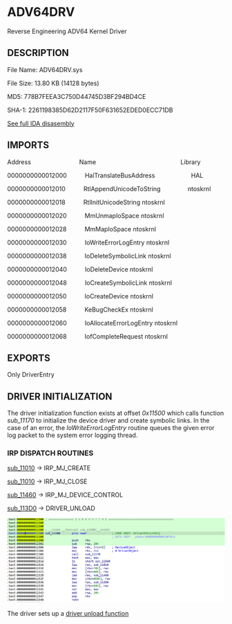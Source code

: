 # ADV64DRV
 Reverse Engineering ADV64 Kernel Driver

 ## DESCRIPTION

File Name: ADV64DRV.sys

File Size: 13.80 KB (14128 bytes)

MD5: 778B7FEEA3C750D44745D3BF294BD4CE

SHA-1: 2261198385D62D2117F50F631652EDED0ECC71DB


[See full IDA disasembly](ida.asm)




## IMPORTS

Address&emsp;&emsp;&emsp;&emsp;&emsp;&emsp;&emsp;&emsp;Name&emsp;&emsp;&emsp;&emsp;&emsp;&emsp;&emsp;&emsp;&emsp;&emsp;&emsp;&emsp;&emsp;&emsp;Library

0000000000012000&emsp;&emsp;&emsp;HalTranslateBusAddress&emsp;&emsp;&emsp;&emsp;&emsp;&emsp;HAL

0000000000012010&emsp;&emsp;&emsp;RtlAppendUnicodeToString&emsp;&emsp;&emsp;&emsp;&ensp;ntoskrnl

0000000000012018&emsp;&emsp;&emsp;RtlInitUnicodeString	    ntoskrnl

0000000000012020&emsp;&emsp;&emsp;MmUnmapIoSpace	            ntoskrnl

0000000000012028&emsp;&emsp;&emsp;MmMapIoSpace	            ntoskrnl

0000000000012030&emsp;&emsp;&emsp;IoWriteErrorLogEntry	    ntoskrnl

0000000000012038&emsp;&emsp;&emsp;IoDeleteSymbolicLink	    ntoskrnl

0000000000012040&emsp;&emsp;&emsp;IoDeleteDevice	            ntoskrnl

0000000000012048&emsp;&emsp;&emsp;IoCreateSymbolicLink	    ntoskrnl

0000000000012050&emsp;&emsp;&emsp;IoCreateDevice	            ntoskrnl

0000000000012058&emsp;&emsp;&emsp;KeBugCheckEx	            ntoskrnl

0000000000012060&emsp;&emsp;&emsp;IoAllocateErrorLogEntry	    ntoskrnl

0000000000012068&emsp;&emsp;&emsp;IofCompleteRequest	        ntoskrnl


## EXPORTS
Only DriverEntry


## DRIVER INITIALIZATION
The driver initialization function exists at offset *0x11500* which calls function *sub_11170* to initialize the device driver and create symbolic links. In the case of an error, the *IoWriteErrorLogEntry* routine queues the given error log packet to the system error logging thread.

### IRP DISPATCH ROUTINES

[sub_11010](sub_11010.asm) -> IRP_MJ_CREATE 

[sub_11010](sub_11010.asm) -> IRP_MJ_CLOSE

[sub_11460](sub_11460.asm) -> IRP_MJ_DEVICE_CONTROL

[sub_113D0](sub_113D0.asm) -> DRIVER_UNLOAD

![alt text](dispatch_routines.png)

The driver sets up a [driver unload function](driverunload.com) 


